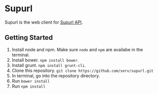 # Supurl

Supurl is the web client for [Supurl API](https://github.com/serv/supurl-api).

## Getting Started

1. Install node and npm. Make sure `node` and `npm` are availabe in the terminal.
2. Install bower. `npm install bower`.
3. Install grunt. `npm install grunt-cli`.
4. Clone this repository. `git clone https://github.com/serv/supurl.git`
5. In terminal, go into the repository directory.
6. Run `bower install`
7. Run `npm install`
